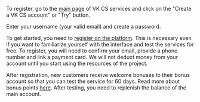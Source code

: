 To register, go to the [main page](https://mcs.mail.ru) of VK CS services and click on the "Create a VK CS account" or "Try" button.

Enter your username (your valid email) and create a password.

To get started, you need to [register on the platform](https://mcs.mail.ru/docs/additionals/start/get-started/registration). This is necessary even if you want to familiarize yourself with the interface and test the services for free. To register, you will need to confirm your email, provide a phone number and link a payment card. We will not deduct money from your account until you start using the resources of the project.

After registration, new customers receive welcome bonuses to their bonus account so that you can test the service for 60 days. Read more about bonus points [here](https://mcs.mail.ru/docs/ru/additionals/billing/concepts/promotions). After testing, you need to replenish the balance of the main account.

